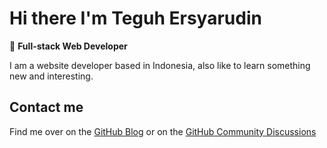 
# Hi there I'm Teguh Ersyarudin

🚀 **Full-stack Web Developer**

I am a website developer based in Indonesia, also like to learn something new and interesting.

## Contact me
Find me over on the [GitHub Blog](https://github.blog/) or on the [GitHub Community Discussions](https://github.com/orgs/community/discussions)
